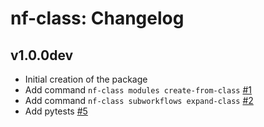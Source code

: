 # nf-class: Changelog

## v1.0.0dev

- Initial creation of the package
- Add command `nf-class modules create-from-class` [#1](https://github.com/mirpedrol/nf-class/pull/1)
- Add command `nf-class subworkflows expand-class` [#2](https://github.com/mirpedrol/nf-class/pull/2)
- Add pytests [#5](https://github.com/mirpedrol/nf-class/pull/5)
